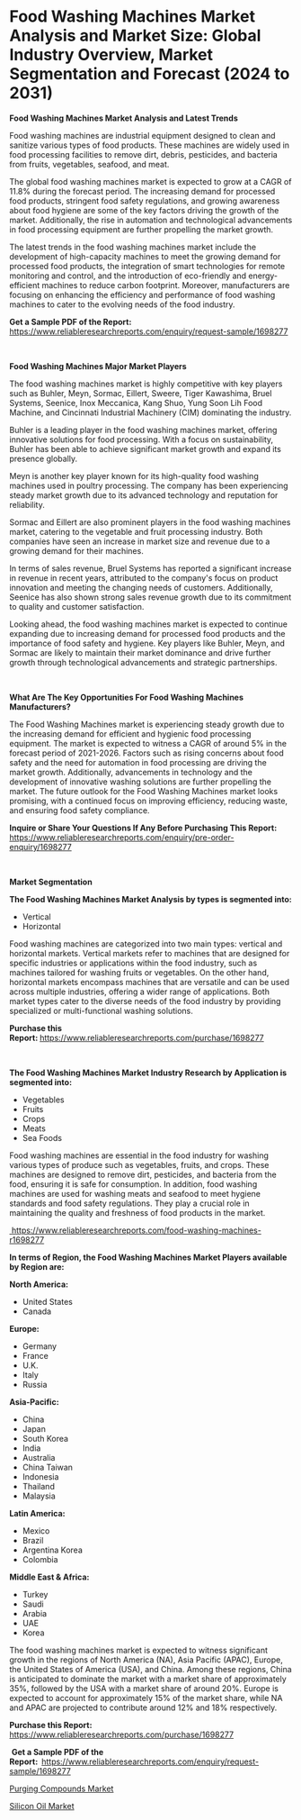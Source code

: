 <p><h1>Food Washing Machines Market Analysis and Market Size: Global Industry Overview, Market Segmentation and Forecast (2024 to 2031)</h1></p><p><strong>Food Washing Machines Market Analysis and Latest Trends</strong></p>
<p><p>Food washing machines are industrial equipment designed to clean and sanitize various types of food products. These machines are widely used in food processing facilities to remove dirt, debris, pesticides, and bacteria from fruits, vegetables, seafood, and meat.</p><p>The global food washing machines market is expected to grow at a CAGR of 11.8% during the forecast period. The increasing demand for processed food products, stringent food safety regulations, and growing awareness about food hygiene are some of the key factors driving the growth of the market. Additionally, the rise in automation and technological advancements in food processing equipment are further propelling the market growth.</p><p>The latest trends in the food washing machines market include the development of high-capacity machines to meet the growing demand for processed food products, the integration of smart technologies for remote monitoring and control, and the introduction of eco-friendly and energy-efficient machines to reduce carbon footprint. Moreover, manufacturers are focusing on enhancing the efficiency and performance of food washing machines to cater to the evolving needs of the food industry.</p></p>
<p><strong>Get a Sample PDF of the Report:&nbsp;</strong> <a href="https://www.reliableresearchreports.com/enquiry/request-sample/1698277">https://www.reliableresearchreports.com/enquiry/request-sample/1698277</a></p>
<p>&nbsp;</p>
<p><strong>Food Washing Machines Major Market Players</strong></p>
<p><p>The food washing machines market is highly competitive with key players such as Buhler, Meyn, Sormac, Eillert, Sweere, Tiger Kawashima, Bruel Systems, Seenice, Inox Meccanica, Kang Shuo, Yung Soon Lih Food Machine, and Cincinnati Industrial Machinery (CIM) dominating the industry. </p><p>Buhler is a leading player in the food washing machines market, offering innovative solutions for food processing. With a focus on sustainability, Buhler has been able to achieve significant market growth and expand its presence globally. </p><p>Meyn is another key player known for its high-quality food washing machines used in poultry processing. The company has been experiencing steady market growth due to its advanced technology and reputation for reliability.</p><p>Sormac and Eillert are also prominent players in the food washing machines market, catering to the vegetable and fruit processing industry. Both companies have seen an increase in market size and revenue due to a growing demand for their machines.</p><p>In terms of sales revenue, Bruel Systems has reported a significant increase in revenue in recent years, attributed to the company's focus on product innovation and meeting the changing needs of customers. Additionally, Seenice has also shown strong sales revenue growth due to its commitment to quality and customer satisfaction.</p><p>Looking ahead, the food washing machines market is expected to continue expanding due to increasing demand for processed food products and the importance of food safety and hygiene. Key players like Buhler, Meyn, and Sormac are likely to maintain their market dominance and drive further growth through technological advancements and strategic partnerships.</p></p>
<p>&nbsp;</p>
<p><strong>What Are The Key Opportunities For Food Washing Machines Manufacturers?</strong></p>
<p><p>The Food Washing Machines market is experiencing steady growth due to the increasing demand for efficient and hygienic food processing equipment. The market is expected to witness a CAGR of around 5% in the forecast period of 2021-2026. Factors such as rising concerns about food safety and the need for automation in food processing are driving the market growth. Additionally, advancements in technology and the development of innovative washing solutions are further propelling the market. The future outlook for the Food Washing Machines market looks promising, with a continued focus on improving efficiency, reducing waste, and ensuring food safety compliance.</p></p>
<p><strong>Inquire or Share Your Questions If Any Before Purchasing This Report:</strong> <a href="https://www.reliableresearchreports.com/enquiry/pre-order-enquiry/1698277">https://www.reliableresearchreports.com/enquiry/pre-order-enquiry/1698277</a></p>
<p>&nbsp;</p>
<p><strong>Market Segmentation</strong></p>
<p><strong>The Food Washing Machines Market Analysis by types is segmented into:</strong></p>
<p><ul><li>Vertical</li><li>Horizontal</li></ul></p>
<p><p>Food washing machines are categorized into two main types: vertical and horizontal markets. Vertical markets refer to machines that are designed for specific industries or applications within the food industry, such as machines tailored for washing fruits or vegetables. On the other hand, horizontal markets encompass machines that are versatile and can be used across multiple industries, offering a wider range of applications. Both market types cater to the diverse needs of the food industry by providing specialized or multi-functional washing solutions.</p></p>
<p><strong>Purchase this Report:&nbsp;</strong><a href="https://www.reliableresearchreports.com/purchase/1698277">https://www.reliableresearchreports.com/purchase/1698277</a></p>
<p>&nbsp;</p>
<p><strong>The Food Washing Machines Market Industry Research by Application is segmented into:</strong></p>
<p><ul><li>Vegetables</li><li>Fruits</li><li>Crops</li><li>Meats</li><li>Sea Foods</li></ul></p>
<p><p>Food washing machines are essential in the food industry for washing various types of produce such as vegetables, fruits, and crops. These machines are designed to remove dirt, pesticides, and bacteria from the food, ensuring it is safe for consumption. In addition, food washing machines are used for washing meats and seafood to meet hygiene standards and food safety regulations. They play a crucial role in maintaining the quality and freshness of food products in the market.</p></p>
<p><a href="https://www.reliableresearchreports.com/food-washing-machines-r1698277">&nbsp;https://www.reliableresearchreports.com/food-washing-machines-r1698277</a></p>
<p><strong>In terms of Region, the Food Washing Machines Market Players available by Region are:</strong></p>
<p>
    <p> <strong> North America: </strong>
        <ul>
            <li>United States</li>
            <li>Canada</li>
        </ul>
        </p> 
    <p> <strong> Europe: </strong>
        <ul>
            <li>Germany</li>
            <li>France</li>
            <li>U.K.</li>
            <li>Italy</li>
            <li>Russia</li>
        </ul>
        </p> 
    <p> <strong> Asia-Pacific: </strong>
        <ul>
            <li>China</li>
            <li>Japan</li>
            <li>South Korea</li>
            <li>India</li>
            <li>Australia</li>
            <li>China Taiwan</li>
            <li>Indonesia</li>
            <li>Thailand</li>
            <li>Malaysia</li>
        </ul>
        </p> 
    <p> <strong> Latin America: </strong>
        <ul>
            <li>Mexico</li>
            <li>Brazil</li>
            <li>Argentina Korea</li>
            <li>Colombia</li>
        </ul>
        </p> 
    <p> <strong> Middle East & Africa: </strong>
        <ul>
            <li>Turkey</li>
            <li>Saudi</li>
            <li>Arabia</li>
            <li>UAE</li>
            <li>Korea</li>
        </ul>
    </p>
    </p>
<p><p>The food washing machines market is expected to witness significant growth in the regions of North America (NA), Asia Pacific (APAC), Europe, the United States of America (USA), and China. Among these regions, China is anticipated to dominate the market with a market share of approximately 35%, followed by the USA with a market share of around 20%. Europe is expected to account for approximately 15% of the market share, while NA and APAC are projected to contribute around 12% and 18% respectively.</p></p>
<p><strong>Purchase this Report: </strong><a href="https://www.reliableresearchreports.com/purchase/1698277">https://www.reliableresearchreports.com/purchase/1698277</a></p>
<p>&nbsp;<strong>Get a Sample PDF of the Report:&nbsp;&nbsp;</strong><a href="https://www.reliableresearchreports.com/enquiry/request-sample/1698277">https://www.reliableresearchreports.com/enquiry/request-sample/1698277</a></p>
<p><strong></strong></p>
<p><p><a href="https://issuu.com/reportprime-2/docs/purging-compounds-market-size-2030.pptx">Purging Compounds Market</a></p><p><a href="https://issuu.com/reportprime-2/docs/silicon-oil-market-size-2030.pptx">Silicon Oil Market</a></p></p>